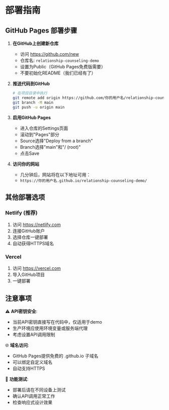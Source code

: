 # 部署指南

## GitHub Pages 部署步骤

1. **在GitHub上创建新仓库**
   - 访问 https://github.com/new
   - 仓库名: `relationship-counseling-demo`
   - 设置为Public（GitHub Pages免费版需要）
   - 不要初始化README（我们已经有了）

2. **推送代码到GitHub**
   ```bash
   # 在项目目录中执行
   git remote add origin https://github.com/你的用户名/relationship-counseling-demo.git
   git branch -M main
   git push -u origin main
   ```

3. **启用GitHub Pages**
   - 进入仓库的Settings页面
   - 滚动到"Pages"部分
   - Source选择"Deploy from a branch"
   - Branch选择"main"和"/ (root)"
   - 点击Save

4. **访问你的网站**
   - 几分钟后，网站将在以下地址可用：
   - `https://你的用户名.github.io/relationship-counseling-demo/`

## 其他部署选项

### Netlify (推荐)
1. 访问 https://netlify.com
2. 连接GitHub账户
3. 选择仓库一键部署
4. 自动获得HTTPS域名

### Vercel
1. 访问 https://vercel.com
2. 导入GitHub项目
3. 一键部署

## 注意事项

⚠️ **API密钥安全**:
- 当前API密钥直接写在代码中，仅适用于demo
- 生产环境应使用环境变量或服务端代理
- 考虑设置API调用限制

🌐 **域名访问**:
- GitHub Pages提供免费的 .github.io 子域名
- 可以绑定自定义域名
- 自动支持HTTPS

📱 **功能测试**:
- 部署后请在不同设备上测试
- 确认API调用正常工作
- 检查响应式设计效果
